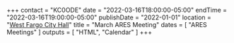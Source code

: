 +++
contact = "KC0ODE"
date = "2022-03-16T18:00:00-05:00"
endTime = "2022-03-16T19:00:00-05:00"
publishDate = "2022-01-01"
location = "[West Fargo City Hall](/places/west-fargo-city-hall/)"
title = "March ARES Meeting"
dates = [ "ARES Meetings" ]
outputs = [ "HTML", "Calendar" ]
+++
